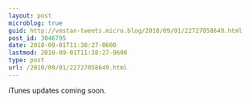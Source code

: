 ```yaml
---
layout: post
microblog: true
guid: http://vmstan-tweets.micro.blog/2010/09/01/22727058649.html
post_id: 3046795
date: 2010-09-01T11:38:27-0600
lastmod: 2010-09-01T11:38:27-0600
type: post
url: /2010/09/01/22727058649.html
---
```

iTunes updates coming soon.
